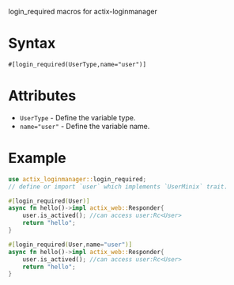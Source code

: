 login_required macros for actix-loginmanager

# Syntax
```text
#[login_required(UserType,name="user")]
```

# Attributes
- `UserType` - Define the variable type.
- `name="user"` - Define the variable name.

# Example
```rust
use actix_loginmanager::login_required;
// define or import `user` which implements `UserMinix` trait.

#[login_required(User)]
async fn hello()->impl actix_web::Responder{
    user.is_actived(); //can access user:Rc<User>
    return "hello";
}

#[login_required(User,name="user")]
async fn hello()->impl actix_web::Responder{
    user.is_actived(); //can access user:Rc<User>
    return "hello";
}
```